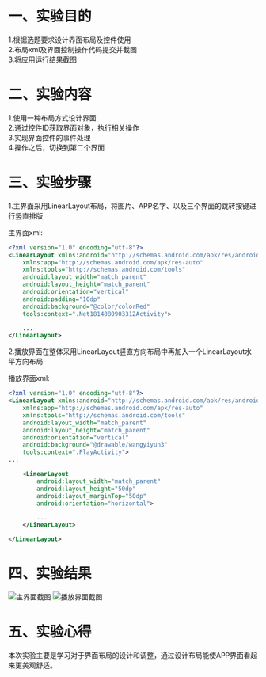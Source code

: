 # 一、实验目的
1.根据选题要求设计界面布局及控件使用  
2.布局xml及界面控制操作代码提交并截图  
3.将应用运行结果截图  
# 二、实验内容
1.使用一种布局方式设计界面  
2.通过控件ID获取界面对象，执行相关操作  
3.实现界面控件的事件处理  
4.操作之后，切换到第二个界面  
# 三、实验步骤
1.主界面采用LinearLayout布局，将图片、APP名字、以及三个界面的跳转按键进行竖直排版

主界面xml:
```xml
<?xml version="1.0" encoding="utf-8"?>
<LinearLayout xmlns:android="http://schemas.android.com/apk/res/android"
    xmlns:app="http://schemas.android.com/apk/res-auto"
    xmlns:tools="http://schemas.android.com/tools"
    android:layout_width="match_parent"
    android:layout_height="match_parent"
    android:orientation="vertical"
    android:padding="10dp"
    android:background="@color/colorRed"
    tools:context=".Net1814080903312Activity">

    ...
</LinearLayout>
```
2.播放界面在整体采用LinearLayout竖直方向布局中再加入一个LinearLayout水平方向布局

播放界面xml:
```xml
<?xml version="1.0" encoding="utf-8"?>
<LinearLayout xmlns:android="http://schemas.android.com/apk/res/android"
    xmlns:app="http://schemas.android.com/apk/res-auto"
    xmlns:tools="http://schemas.android.com/tools"
    android:layout_width="match_parent"
    android:layout_height="match_parent"
    android:orientation="vertical"
    android:background="@drawable/wangyiyun3"
    tools:context=".PlayActivity">
...

    <LinearLayout
        android:layout_width="match_parent"
        android:layout_height="50dp"
        android:layout_marginTop="50dp"
        android:orientation="horizontal">

        ...
    </LinearLayout>

</LinearLayout>
```
# 四、实验结果
![主界面截图](https://raw.githubusercontent.com/xiangzuonidekongbai/android-labs-2020/master/students/net1814080903312/%E4%B8%BB%E7%95%8C%E9%9D%A2.PNG)
![播放界面截图](https://raw.githubusercontent.com/xiangzuonidekongbai/android-labs-2020/master/students/net1814080903312/%E6%92%AD%E6%94%BE%E7%95%8C%E9%9D%A2.PNG)
# 五、实验心得
本次实验主要是学习对于界面布局的设计和调整，通过设计布局能使APP界面看起来更美观舒适。
